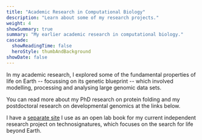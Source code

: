 ```yaml
---
title: "Academic Research in Computational Biology"
description: "Learn about some of my research projects."
weight: 4
showSummary: true
summary: "My earlier academic research in computational biology."
cascade:
  showReadingTime: false
  heroStyle: thumbAndBackground
showDate: false
---
```


In my academic research, I explored some of the fundamental properties of life on Earth -- focussing on its genetic blueprint -- which involved modelling, processing and analysing large genomic data sets.

You can read more about my PhD research on protein folding and my postdoctoral research on developmental genomics at the links below.

I have a [separate site](https://open-research.gemmadanks.com) I use as an open lab book for my current independent research project on technosignatures, which focuses on the search for life beyond Earth.
